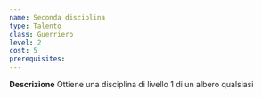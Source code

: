 ```yaml
---
name: Seconda disciplina
type: Talento
class: Guerriero
level: 2
cost: 5
prerequisites: 
---
```


**Descrizione**
Ottiene una disciplina di livello 1 di un albero qualsiasi